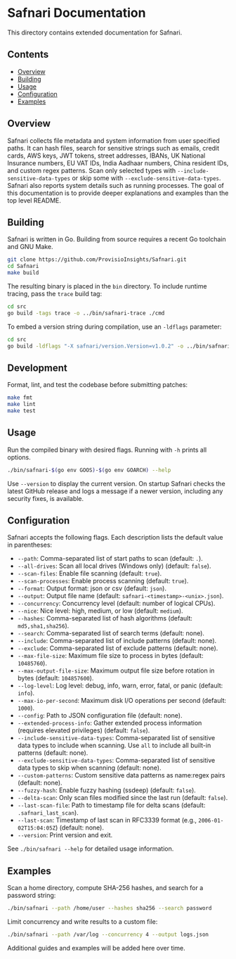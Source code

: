 # Safnari Documentation

This directory contains extended documentation for Safnari.

## Contents

- [Overview](#overview)
- [Building](#building)
- [Usage](#usage)
- [Configuration](#configuration)
- [Examples](#examples)

## Overview

Safnari collects file metadata and system information from user specified paths. It can hash files,
search for sensitive strings such as emails, credit cards, AWS keys, JWT tokens, street addresses,
IBANs, UK National Insurance numbers, EU VAT IDs, India Aadhaar numbers,
China resident IDs, and custom regex patterns. Scan only selected types with
`--include-sensitive-data-types` or skip some with `--exclude-sensitive-data-types`.
Safnari also reports system details such as
running processes. The goal of this documentation is to provide deeper
explanations and examples than the top level README.

## Building

Safnari is written in Go. Building from source requires a recent Go toolchain and GNU Make.

```sh
git clone https://github.com/ProvisioInsights/Safnari.git
cd Safnari
make build
```

The resulting binary is placed in the `bin` directory. To include runtime tracing, pass the `trace`
build tag:

```sh
cd src
go build -tags trace -o ../bin/safnari-trace ./cmd
```

To embed a version string during compilation, use an `-ldflags` parameter:

```sh
cd src
go build -ldflags "-X safnari/version.Version=v1.0.2" -o ../bin/safnari ./cmd
```

## Development

Format, lint, and test the codebase before submitting patches:

```sh
make fmt
make lint
make test
```

## Usage

Run the compiled binary with desired flags. Running with `-h` prints all options.

```sh
./bin/safnari-$(go env GOOS)-$(go env GOARCH) --help
```

Use `--version` to display the current version. On startup Safnari checks the latest
GitHub release and logs a message if a newer version, including any security fixes,
is available.

## Configuration

Safnari accepts the following flags. Each description lists the default value in parentheses:

- `--path`: Comma-separated list of start paths to scan (default: `.`).
- `--all-drives`: Scan all local drives (Windows only) (default: `false`).
- `--scan-files`: Enable file scanning (default: `true`).
- `--scan-processes`: Enable process scanning (default: `true`).
- `--format`: Output format: json or csv (default: `json`).
- `--output`: Output file name (default: `safnari-<timestamp>-<unix>.json`).
- `--concurrency`: Concurrency level (default: number of logical CPUs).
- `--nice`: Nice level: high, medium, or low (default: `medium`).
- `--hashes`: Comma-separated list of hash algorithms (default: `md5,sha1,sha256`).
- `--search`: Comma-separated list of search terms (default: none).
- `--include`: Comma-separated list of include patterns (default: none).
- `--exclude`: Comma-separated list of exclude patterns (default: none).
- `--max-file-size`: Maximum file size to process in bytes (default: `10485760`).
- `--max-output-file-size`: Maximum output file size before rotation in bytes
  (default: `104857600`).
- `--log-level`: Log level: debug, info, warn, error, fatal, or panic (default: `info`).
- `--max-io-per-second`: Maximum disk I/O operations per second (default: `1000`).
- `--config`: Path to JSON configuration file (default: none).
- `--extended-process-info`: Gather extended process information (requires
  elevated privileges) (default: `false`).
- `--include-sensitive-data-types`: Comma-separated list of sensitive data types
  to include when scanning. Use `all` to include all built-in patterns (default: none).
- `--exclude-sensitive-data-types`: Comma-separated list of sensitive data types
  to skip when scanning (default: none).
- `--custom-patterns`: Custom sensitive data patterns as name:regex pairs
  (default: none).
- `--fuzzy-hash`: Enable fuzzy hashing (ssdeep) (default: `false`).
- `--delta-scan`: Only scan files modified since the last run (default: `false`).
- `--last-scan-file`: Path to timestamp file for delta scans (default: `.safnari_last_scan`).
- `--last-scan`: Timestamp of last scan in RFC3339 format (e.g.,
  `2006-01-02T15:04:05Z`) (default: none).
- `--version`: Print version and exit.

See `./bin/safnari --help` for detailed usage information.

## Examples

Scan a home directory, compute SHA-256 hashes, and search for a password string:

```sh
./bin/safnari --path /home/user --hashes sha256 --search password
```

Limit concurrency and write results to a custom file:

```sh
./bin/safnari --path /var/log --concurrency 4 --output logs.json
```

Additional guides and examples will be added here over time.
